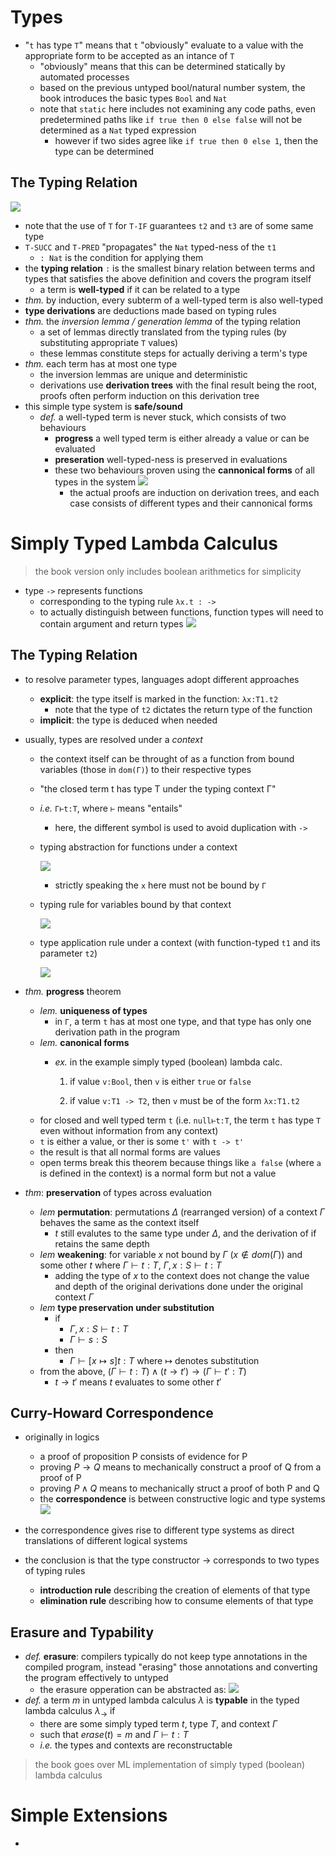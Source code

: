 
# Types
- "`t` has type `T`" means that `t` "obviously" evaluate to a value with the appropriate form to be accepted as an intance of `T`
  - "obviously" means that this can be determined statically by automated processes
  - based on the previous untyped bool/natural number system, the book introduces the basic types `Bool` and `Nat`
  - note that `static` here includes not examining any code paths, even predetermined paths like `if true then 0 else false` will not be determined as a `Nat` typed expression
    - however if two sides agree like `if true then 0 else 1`, then the type can be determined

## The Typing Relation
![](../../res/types_and_pl/8.1.png)
- note that the use of `T` for `T-IF` guarantees `t2` and `t3` are of some same type
- `T-SUCC` and `T-PRED` "propagates" the `Nat` typed-ness of the `t1`
  - `: Nat` is the condition for applying them
- the **typing relation** `:` is the smallest binary relation between terms and types that satisfies the above definition and covers the program itself
  - a term is **well-typed** if it can be related to a type
- *thm.* by induction, every subterm of a well-typed term is also well-typed
- **type derivations** are deductions made based on typing rules
- *thm.* the *inversion lemma / generation lemma* of the typing relation
  - a set of lemmas directly translated from the typing rules (by substituting appropriate `T` values)
  - these lemmas constitute steps for actually deriving a term's type
- *thm.* each term has at most one type
  - the inversion lemmas are unique and deterministic
  - derivations use **derivation trees** with the final result being the root, proofs often perform induction on this derivation tree
- this simple type system is **safe/sound**
  - *def.* a well-typed term is never stuck, which consists of two behaviours
    - **progress** a well typed term is either already a value or can be evaluated
    - **preseration** well-typed-ness is preserved in evaluations
    - these two behaviours proven using the **cannonical forms** of all types in the system
    ![](../../res/types_and_pl/8,2.png)
      - the actual proofs are induction on derivation trees, and each case consists of different types and their cannonical forms

# Simply Typed Lambda Calculus
> the book version only includes boolean arithmetics for simplicity
- type `->` represents functions
  - corresponding to the typing rule `λx.t : ->`
  - to actually distinguish between functions, function types will need to contain argument and return types
    ![](../../res/types_and_pl/9.1.png)
## The Typing Relation
- to resolve parameter types, languages adopt different approaches
  - **explicit**: the type itself is marked in the function: `λx:T1.t2`
    - note that the type of `t2` dictates the return type of the function
  - **implicit**: the type is deduced when needed
- usually, types are resolved under a *context*
  - the context itself can be throught of as a function from bound variables (those in `dom(Γ)`) to their respective types
  - "the closed term t has type T under the typing context Γ"
  - *i.e.* `Γ⊢t:T`, where `⊢` means "entails"
    - here, the different symbol is used to avoid duplication with `->`
  - typing abstraction for functions under a context
    
    ![](../../res/types_and_pl/9.2.png)
    
    - strictly speaking the `x` here must not be bound by `Γ`
  - typing rule for variables bound by that context
   
    ![](../../res/types_and_pl/9.3.png)
  - type application rule under a context (with function-typed `t1` and its parameter `t2`)
 
    ![](../../res/types_and_pl/9.4.png)

- *thm.* **progress** theorem
  - *lem.* **uniqueness of types**
    - in `Γ`, a term `t` has at most one type, and that type has only one derivation path in the program
  - *lem.* **canonical forms**
    - *ex.* in the example simply typed (boolean) lambda calc.
      
      1. if value `v:Bool`, then `v` is either `true` or `false`

      2. if value `v:T1 -> T2`, then `v` must be of the form `λx:T1.t2`
  - for closed and well typed term `t` (i.e. `null⊢t:T`, the term `t` has type `T` even without information from any context)
  - `t` is either a value, or ther is some `t'` with `t -> t'`
  - the result is that all normal forms are values
  - open terms break this theorem because things like `a false` (where `a` is defined in the context) is a normal form but not a value
- *thm*: **preservation** of types across evaluation
  - *lem* **permutation**: permutations $\Delta$ (rearranged version) of a context $\Gamma$ behaves the same as the context itself
    - $t$ still evalutes to the same type under $\Delta$, and the derivation of if retains the same depth
  - *lem* **weakening**: for variable $x$ not bound by $\Gamma$ ($x \not\in dom(\Gamma)$) and some other $t$ where $\Gamma \vdash t:T$, $\Gamma, x:S \vdash t:T$
    - adding the type of $x$ to the context does not change the value and depth of the original derivations done under the original context $\Gamma$
  - *lem* **type preservation under substitution**
    - if
      - $\Gamma, x:S \vdash t:T$
      - $\Gamma \vdash s:S$
    - then
      - $\Gamma \vdash [x \mapsto s] t:T$ where $\mapsto$ denotes substitution
  - from the above, $(\Gamma \vdash t:T) \land (t \to t') \to (\Gamma \vdash t':T)$
    - $t \to t'$ means $t$ evaluates to some other $t'$
## Curry-Howard Correspondence
- originally in logics
  - a proof of proposition P consists of evidence for P
  - proving $P\to Q$ means to mechanically construct a proof of Q from a proof of P
  - proving $P \land Q$ means to mechanically struct a proof of both P and Q
  - the **correspondence** is between constructive logic and type systems
    ![](../../res/types_and_pl/9.5.png)

- the correspondence gives rise to different type systems as direct translations of different logical systems
- the conclusion is that the type constructor $\to$ corresponds to two types of typing rules
  - **introduction rule** describing the creation of elements of that type
  - **elimination rule** describing how to consume elements of that type
## Erasure and Typability
- *def.* **erasure**: compilers typically do not keep type annotations in the compiled program, instead "erasing" those annotations and converting the program effectively to untyped
  - the erasure opperation can be abstracted as:
  ![](../../res/types_and_pl/9.6.png)
- *def.* a term $m$ in untyped lambda calculus $\lambda$ is **typable** in the typed lambda calculus $\lambda_{\to}$ if
  - there are some simply typed term $t$, type $T$, and context $\Gamma$
  - such that $erase(t)=m$ and $\Gamma \vdash t:T$
  - *i.e.* the types and contexts are reconstructable
> the book goes over ML implementation of simply typed (boolean) lambda calculus

# Simple Extensions
- 
